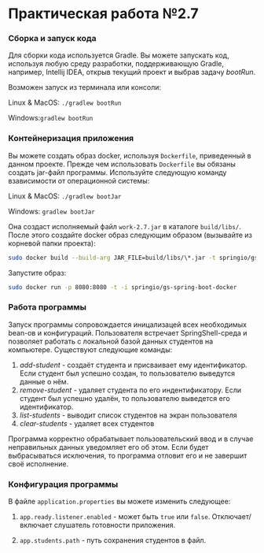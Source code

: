 # Практическая работа №2.7
### Сборка и запуск кода
Для сборки кода используется Gradle.
Вы можете запускать код, используя любую среду разработки, 
поддерживающую Gradle, например, Intellij IDEA, открыв текущий проект и выбрав задачу *bootRun*.

Возможен запуск из терминала или консоли:

Linux & MacOS:
``
./gradlew bootRun
``

Windows:``
gradlew bootRun
``

### Контейнеризация приложения
Вы можете создать образ docker, используя ``Dockerfile``, приведенный в данном проекте. 
Прежде чем использовать ``Dockerfile`` вы обязаны создать jar-файл программы. 
Используйте следующую команду взависимости от операционной системы:

Linux & MacOS: ``./gradlew bootJar``

Windows: ``gradlew bootJar``

Она создаст исполняемый файл ``work-2.7.jar`` в каталоге ``build/libs/``.
После этого создайте docker образ следующим образом (вызывайте из корневой папки проекта):

```bash
sudo docker build --build-arg JAR_FILE=build/libs/\*.jar -t springio/gs-spring-boot-docker .
``` 

Запустите образ:
```bash
sudo docker run -p 8080:8080 -t -i springio/gs-spring-boot-docker 
```

### Работа программы
Запуск программы сопровождается иницализацей всех необходимых bean-ов и конфигураций.
Пользователя встречает SpringShell-среда и позволяет работать с локальной базой данных студентов на компьютере.
Существуют следующие команды:
1. *add-student* - создаёт студента и присваивает ему идентификатор. 
Если студент был успешно создан, то пользователю выведутся данные о нём.
2. *remove-student* - удаляет студента по его индентификатору. 
Если студент был успешно удалён, то пользователю выведется его идентификатор.
3. *list-students* - выводит список студентов на экран пользователя
4. *clear-students* - удаляет всех студентов 

Программа корректно обрабатывает пользовательский ввод и в случае неправильных данных уведомляет его об этом.
Если будет выбрасываться исключения, то программа отловит его и не завершит своё исполнение. 

### Конфигурация программы
В файле ```application.properties``` вы можете изменить следующее:

1. ```app.ready.listener.enabled``` - может быть ``true`` или ``false``. 
Отключает/включает слушатель готовности приложения.

2. ``app.students.path`` - путь сохранения студентов в файл.
